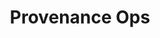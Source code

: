 ---
# metadata #
title:  Provenance Ops
description: Learn how to track and view the provenance of your data.
date:
# taxonomy #
tags: ["projects"]
series:
seriesPart:

weight: 6
---